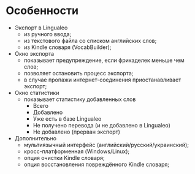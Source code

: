 # Особенности

* Экспорт в Lingualeo
    * из ручного ввода;
    * из текстового файла со списком английских слов;
    * из Kindle словаря (VocabBuilder);
* Окно экспорта
    * показывает предупреждение, если фрикаделек меньше чем слов;
    * позволяет остановить процесс экспорта;
    * в случае пропажи интернет-соединения приостанавливает экспорт;
* Окно статистики
    * показывает статистику добавленных слов
        * Всего
        * Добавлено
        * Уже есть в базе Lingualeo
        * Не получено перевода (и не добавлено в Lingualeo)
        * Не добавлено (прерван экспорт)
* Дополнительно
    * мультиязычный интерфейс (английский/русский/украинский);
    * кросс-платформенная (Windows/Linux);
    * опция очистки Kindle словаря;
    * опция восстановления повреждённого Kindle словаря;

